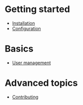Getting started
===============

- [Installation](installation.md)
- [Configuration](configuration.md)

Basics
======

- [User management](user-management.md)

Advanced topics
===============

- [Contributing](contributing.md)
